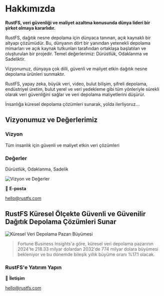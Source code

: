 # Hakkımızda

**RustFS, veri güvenliği ve maliyet azaltma konusunda dünya lideri bir şirket olmaya kararlıdır.**

RustFS, dağıtık nesne depolama için dünyaca tanınan, açık kaynaklı bir altyapı çözümüdür. Bu, dünyanın dört bir yanından yetenekli depolama mimarları ve açık kaynak tutkunları tarafından ortaklaşa başlatılan ve oluşturulan bir projedir. Temel değerlerimiz: Dürüstlük, Odaklanma ve Sadeliktir.



Vizyonumuz, dünyaya çok dilli, güvenli ve maliyet etkin dağıtık nesne depolama ürünleri sunmaktır.

RustFS, yapay zeka, büyük veri, video, bulut bilişim, şifreli depolama, endüstriyel üretim, bulut yerel ve veri yedekleme gibi tüm yönleriyle sürekli olarak veri güvenliğini sağlar ve veri depolama maliyetlerini düşürür.

İnsanlığa küresel depolama çözümleri sunarak, yolda ilerliyoruz...

## Vizyonumuz ve Değerlerimiz

### Vizyon

Tüm insanlık için güvenli ve maliyet etkin veri çözümleri

### Değerler

Dürüstlük, Odaklanma, Sadelik

![Vizyon ve Değerler](./images/vision-values.png)



📧 **E-posta**

<hello@rustfs.com>


## RustFS Küresel Ölçekte Güvenli ve Güvenilir Dağıtık Depolama Çözümleri Sunar

![Küresel Veri Depolama Pazarı Büyümesi](./images/market-growth.png)

> Fortune Business Insights'a göre, küresel veri depolama pazarının 2024'te 218.33 milyar dolardan 2032'de 774 milyar dolara büyümesi bekleniyor ve bu dönemde bileşik yıllık büyüme oranı %17.1 olacak.

### RustFS'e Yatırım Yapın

📧 **İletişim**

<hello@rustfs.com>